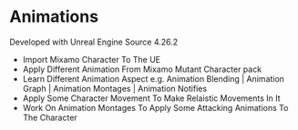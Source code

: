 # Animations

Developed with Unreal Engine Source 4.26.2
- Import Mixamo Character To The UE
- Apply Different Animation From Mixamo Mutant Character pack
- Learn Different Animation Aspect e.g. Animation Blending | Animation Graph | Animation Montages | Animation Notifies 
- Apply Some Character Movement To Make Relaistic Movements In It
- Work On Animation Montages To Apply Some Attacking Animations To The Character